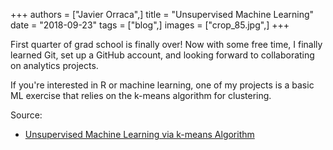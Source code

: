 +++
authors = ["Javier Orraca",]
title = "Unsupervised Machine Learning"
date = "2018-09-23"
tags = ["blog",]
images = ["crop_85.jpg",]
+++

First quarter of grad school is finally over! Now with some free time, I finally learned Git, set up a GitHub account, and looking forward to collaborating on analytics projects.
<!--more-->
If you're interested in R or machine learning, one of my projects is a basic ML exercise that relies on the k-means algorithm for clustering.

Source:

* [Unsupervised Machine Learning via k-means Algorithm](https://javorraca.github.io/Unsupervised-ML/)
